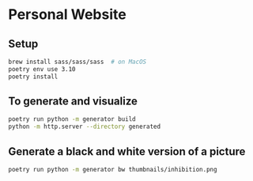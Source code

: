 # Personal Website

## Setup

```sh
brew install sass/sass/sass  # on MacOS
poetry env use 3.10
poetry install
```

## To generate and visualize

```sh
poetry run python -m generator build
python -m http.server --directory generated
```

## Generate a black and white version of a picture

```sh
poetry run python -m generator bw thumbnails/inhibition.png
```